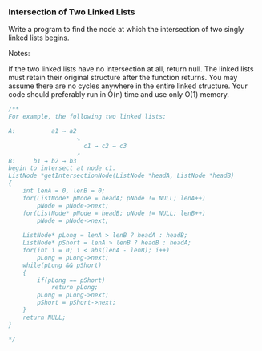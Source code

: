 ### Intersection of Two Linked Lists
Write a program to find the node at which the intersection of two singly linked lists begins.

Notes:

If the two linked lists have no intersection at all, return null.
The linked lists must retain their original structure after the function returns.
You may assume there are no cycles anywhere in the entire linked structure.
Your code should preferably run in O(n) time and use only O(1) memory.

```cpp
/**
For example, the following two linked lists:

A:          a1 → a2
                   ↘
                     c1 → c2 → c3
                   ↗            
B:     b1 → b2 → b3
begin to intersect at node c1.
ListNode *getIntersectionNode(ListNode *headA, ListNode *headB) 
{
    int lenA = 0, lenB = 0;
    for(ListNode* pNode = headA; pNode != NULL; lenA++)
        pNode = pNode->next;
    for(ListNode* pNode = headB; pNode != NULL; lenB++)
        pNode = pNode->next;
    
    ListNode* pLong = lenA > lenB ? headA : headB;
    ListNode* pShort = lenA > lenB ? headB : headA;
    for(int i = 0; i < abs(lenA - lenB); i++)
        pLong = pLong->next;
    while(pLong && pShort)
    {
        if(pLong == pShort)
            return pLong;
        pLong = pLong->next;
        pShort = pShort->next;
    }
    return NULL;
}

*/
```